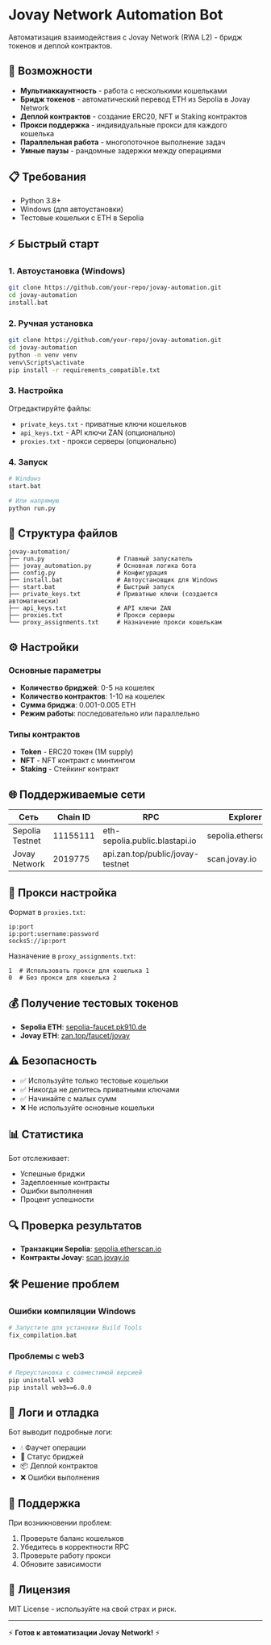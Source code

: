 # Jovay Network Automation Bot

Автоматизация взаимодействия с Jovay Network (RWA L2) - бридж токенов и деплой контрактов.

## 🚀 Возможности

- **Мультиаккаунтность** - работа с несколькими кошельками
- **Бридж токенов** - автоматический перевод ETH из Sepolia в Jovay Network
- **Деплой контрактов** - создание ERC20, NFT и Staking контрактов
- **Прокси поддержка** - индивидуальные прокси для каждого кошелька
- **Параллельная работа** - многопоточное выполнение задач
- **Умные паузы** - рандомные задержки между операциями

## 📋 Требования

- Python 3.8+
- Windows (для автоустановки)
- Тестовые кошельки с ETH в Sepolia

## ⚡ Быстрый старт

### 1. Автоустановка (Windows)
```bash
git clone https://github.com/your-repo/jovay-automation.git
cd jovay-automation
install.bat
```

### 2. Ручная установка
```bash
git clone https://github.com/your-repo/jovay-automation.git
cd jovay-automation
python -m venv venv
venv\Scripts\activate
pip install -r requirements_compatible.txt
```

### 3. Настройка
Отредактируйте файлы:
- `private_keys.txt` - приватные ключи кошельков
- `api_keys.txt` - API ключи ZAN (опционально)
- `proxies.txt` - прокси серверы (опционально)

### 4. Запуск
```bash
# Windows
start.bat

# Или напрямую
python run.py
```

## 📁 Структура файлов

```
jovay-automation/
├── run.py                    # Главный запускатель
├── jovay_automation.py       # Основная логика бота
├── config.py                 # Конфигурация
├── install.bat               # Автоустановщик для Windows
├── start.bat                 # Быстрый запуск
├── private_keys.txt          # Приватные ключи (создается автоматически)
├── api_keys.txt              # API ключи ZAN
├── proxies.txt               # Прокси серверы
└── proxy_assignments.txt     # Назначение прокси кошелькам
```

## ⚙️ Настройки

### Основные параметры
- **Количество бриджей**: 0-5 на кошелек
- **Количество контрактов**: 1-10 на кошелек  
- **Сумма бриджа**: 0.001-0.005 ETH
- **Режим работы**: последовательно или параллельно

### Типы контрактов
- **Token** - ERC20 токен (1M supply)
- **NFT** - NFT контракт с минтингом
- **Staking** - Стейкинг контракт

## 🌐 Поддерживаемые сети

| Сеть | Chain ID | RPC | Explorer |
|------|----------|-----|----------|
| Sepolia Testnet | 11155111 | eth-sepolia.public.blastapi.io | sepolia.etherscan.io |
| Jovay Network | 2019775 | api.zan.top/public/jovay-testnet | scan.jovay.io |

## 🔧 Прокси настройка

Формат в `proxies.txt`:
```
ip:port
ip:port:username:password
socks5://ip:port
```

Назначение в `proxy_assignments.txt`:
```
1  # Использовать прокси для кошелька 1
0  # Без прокси для кошелька 2
```

## 💰 Получение тестовых токенов

- **Sepolia ETH**: [sepolia-faucet.pk910.de](https://sepolia-faucet.pk910.de)
- **Jovay ETH**: [zan.top/faucet/jovay](https://zan.top/faucet/jovay)

## ⚠️ Безопасность

- ✅ Используйте только тестовые кошельки
- ✅ Никогда не делитесь приватными ключами
- ✅ Начинайте с малых сумм
- ❌ Не используйте основные кошельки

## 📊 Статистика

Бот отслеживает:
- Успешные бриджи
- Задеплоенные контракты
- Ошибки выполнения
- Процент успешности

## 🔍 Проверка результатов

- **Транзакции Sepolia**: [sepolia.etherscan.io](https://sepolia.etherscan.io)
- **Контракты Jovay**: [scan.jovay.io](https://scan.jovay.io)

## 🛠️ Решение проблем

### Ошибки компиляции Windows
```bash
# Запустите для установки Build Tools
fix_compilation.bat
```

### Проблемы с web3
```bash
# Переустановка с совместимой версией
pip uninstall web3
pip install web3==6.0.0
```

## 📝 Логи и отладка

Бот выводит подробные логи:
- 💧 Фаучет операции
- 🌉 Статус бриджей  
- 📦 Деплой контрактов
- ❌ Ошибки выполнения

## 🤝 Поддержка

При возникновении проблем:
1. Проверьте баланс кошельков
2. Убедитесь в корректности RPC
3. Проверьте работу прокси
4. Обновите зависимости

## 📄 Лицензия

MIT License - используйте на свой страх и риск.

---

⚡ **Готов к автоматизации Jovay Network!** ⚡
